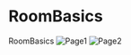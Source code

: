 # RoomBasics
 RoomBasics
![Page1](https://user-images.githubusercontent.com/62941438/167822433-8ba31f73-a0df-42ce-b0e6-40f5ad884a2d.jpeg)
![Page2](https://user-images.githubusercontent.com/62941438/167822437-ff12e5c4-54a8-40ba-876c-c87419d44e5c.jpeg)
